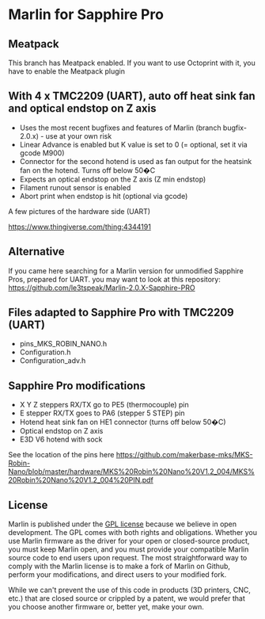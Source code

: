 # Marlin for Sapphire Pro

## Meatpack

This branch has Meatpack enabled. If you want to use Octoprint with it, you have to enable the Meatpack plugin

## With 4 x TMC2209 (UART), auto off heat sink fan and optical endstop on Z axis

* Uses the most recent bugfixes and features of Marlin (branch bugfix-2.0.x) - use at your own risk
* Linear Advance is enabled but K value is set to 0 (= optional, set it via gcode M900)
* Connector for the second hotend is used as fan output for the heatsink fan on the hotend. Turns off below 50�C
* Expects an optical endstop on the Z axis (Z min endstop)
* Filament runout sensor is enabled
* Abort print when endstop is hit (optional via gcode)

A few pictures of the hardware side (UART)

https://www.thingiverse.com/thing:4344191

## Alternative

If you came here searching for a Marlin version for unmodified Sapphire Pros, prepared for UART. you may want to look at this repository: https://github.com/le3tspeak/Marlin-2.0.X-Sapphire-PRO

## Files adapted to Sapphire Pro with TMC2209 (UART)

* pins_MKS_ROBIN_NANO.h
* Configuration.h
* Configuration_adv.h

## Sapphire Pro modifications
* X Y Z steppers RX/TX go to PE5 (thermocouple) pin
* E stepper RX/TX goes to PA6 (stepper 5 STEP) pin
* Hotend heat sink fan on HE1 connector (turns off below 50�C)
* Optical endstop on Z axis
* E3D V6 hotend with sock

See the location of the pins here https://github.com/makerbase-mks/MKS-Robin-Nano/blob/master/hardware/MKS%20Robin%20Nano%20V1.2_004/MKS%20Robin%20Nano%20V1.2_004%20PIN.pdf

## License

Marlin is published under the [GPL license](/LICENSE) because we believe in open development. The GPL comes with both rights and obligations. Whether you use Marlin firmware as the driver for your open or closed-source product, you must keep Marlin open, and you must provide your compatible Marlin source code to end users upon request. The most straightforward way to comply with the Marlin license is to make a fork of Marlin on Github, perform your modifications, and direct users to your modified fork.

While we can't prevent the use of this code in products (3D printers, CNC, etc.) that are closed source or crippled by a patent, we would prefer that you choose another firmware or, better yet, make your own.


